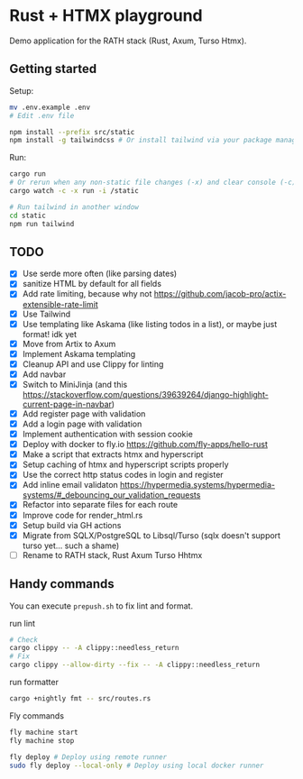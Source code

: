 # Rust + HTMX playground
Demo application for the RATH stack (Rust, Axum, Turso Htmx).

## Getting started
Setup:
```sh
mv .env.example .env
# Edit .env file

npm install --prefix src/static
npm install -g tailwindcss # Or install tailwind via your package manager
```

Run:
```sh
cargo run
# Or rerun when any non-static file changes (-x) and clear console (-c)
cargo watch -c -x run -i /static

# Run tailwind in another window
cd static
npm run tailwind
```

## TODO
- [x] Use serde more often (like parsing dates)
- [x] sanitize HTML by default for all fields
- [x] Add rate limiting, because why not https://github.com/jacob-pro/actix-extensible-rate-limit
- [x] Use Tailwind
- [x] Use templating like Askama (like listing todos in a list), or maybe just format! idk yet
- [x] Move from Artix to Axum
- [x] Implement Askama templating
- [x] Cleanup API and use Clippy for linting
- [x] Add navbar
- [x] Switch to MiniJinja (and this https://stackoverflow.com/questions/39639264/django-highlight-current-page-in-navbar)
- [x] Add register page with validation
- [x] Add a login page with validation
- [x] Implement authentication with session cookie
- [x] Deploy with docker to fly.io https://github.com/fly-apps/hello-rust
- [x] Make a script that extracts htmx and hyperscript
- [x] Setup caching of htmx and hyperscript scripts properly
- [x] Use the correct http status codes in login and register
- [x] Add inline email validaton https://hypermedia.systems/hypermedia-systems/#_debouncing_our_validation_requests
- [x] Refactor into separate files for each route
- [x] Improve code for render_html.rs
- [x] Setup build via GH actions
- [x] Migrate from SQLX/PostgreSQL to Libsql/Turso (sqlx doesn't support turso yet... such a shame)
- [ ] Rename to RATH stack, Rust Axum Turso Hhtmx

## Handy commands
You can execute `prepush.sh` to fix lint and format.

run lint
```sh
# Check
cargo clippy -- -A clippy::needless_return
# Fix
cargo clippy --allow-dirty --fix -- -A clippy::needless_return
```

run formatter
```sh
cargo +nightly fmt -- src/routes.rs
```

Fly commands
```sh
fly machine start
fly machine stop

fly deploy # Deploy using remote runner
sudo fly deploy --local-only # Deploy using local docker runner
```

